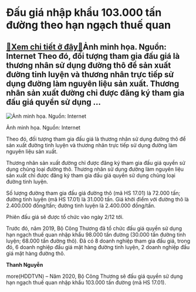 Đấu giá nhập khẩu 103.000 tấn đường theo hạn ngạch thuế quan
============================================================

[:gift:Xem chi tiết ở đây:gift:](https://hddtvn.com/dau-gia-nhap-khau-103-000-tan-duong-theo-han-ngach-thue-quan/)Ảnh minh họa. Nguồn: Internet Theo đó, đối tượng tham gia đấu giá là thương nhân sử dụng đường thô để sản xuất đường tinh luyện và thương nhân trực tiếp sử dụng đường làm nguyên liệu sản xuất. Thương nhân sản xuất đường chỉ được đăng ký tham gia đấu giá quyền sử dụng …
-----------------------------------------------------------------------------------------------------------------------------------------------------------------------------------------------------------------------------------------------------------------------------





![Ảnh minh họa. Nguồn: Internet](https://hddtvn.com/wp-content/uploads/2021/01/3948_nk_YYYng.jpg "Ảnh minh họa. Nguồn: Internet")


Ảnh minh họa. Nguồn: Internet



Theo đó, đối tượng tham gia đấu giá là thương nhân sử dụng đường thô để sản xuất đường tinh luyện và thương nhân trực tiếp sử dụng đường làm nguyên liệu sản xuất.


Thương nhân sản xuất đường chỉ được đăng ký tham gia đấu giá quyền sử dụng chủng loại đường thô. Thương nhân sử dụng đường làm nguyên liệu sản xuất chỉ được đăng ký tham gia đấu giá quyền sử dụng chủng loại đường tinh luyện.


Số lượng đường tham gia đấu giá đường thô (mã HS 17.01) là 72.000 tấn; đường tinh luyện (mã HS 17.01) là 31.000 tấn. Giá khởi điểm với đường thô là 2.400.000 đồng/tấn; đường tinh luyện là 2.400.000 đồng/tấn.


Phiên đấu giá sẽ được tổ chức vào ngày 2/12 tới.


Trước đó, năm 2019, Bộ Công Thương đã tổ chức đấu giá quyền sử dụng hạn ngạch thuế quan nhập khẩu 98.000 tấn đường (30.000 tấn đường tinh luyện; 68.000 tấn đường thô). Đã có 8 doanh nghiệp tham gia đấu giá, trong đó, 6 doanh nghiệp đấu giá mặt hàng đường tinh luyện, 2 doanh nghiệp đấu giá mặt hàng đường thô.




**Thanh Nguyễn**



more(HDDTVN) – Năm 2020, Bộ Công Thương sẽ đấu giá quyền sử dụng hạn ngạch thuế quan nhập khẩu 103.000 tấn đường (mã HS 17.01).

